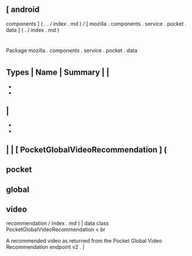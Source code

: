 [
android
-
components
]
(
.
.
/
index
.
md
)
/
[
mozilla
.
components
.
service
.
pocket
.
data
]
(
.
/
index
.
md
)
#
#
Package
mozilla
.
components
.
service
.
pocket
.
data
#
#
#
Types
|
Name
|
Summary
|
|
-
-
-
|
-
-
-
|
|
[
PocketGlobalVideoRecommendation
]
(
-
pocket
-
global
-
video
-
recommendation
/
index
.
md
)
|
data
class
PocketGlobalVideoRecommendation
<
br
>
A
recommended
video
as
returned
from
the
Pocket
Global
Video
Recommendation
endpoint
v2
.
|
